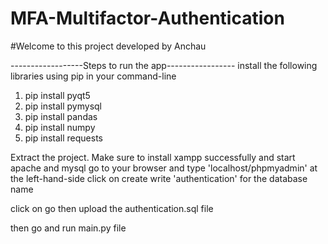 # MFA-Multifactor-Authentication
#Welcome to this project developed by Anchau

------------------Steps to run the app-----------------
install the following libraries using pip in your command-line
1. pip install pyqt5
2. pip install pymysql
3. pip install pandas
4. pip install numpy
5. pip install requests


Extract the project.
Make sure to install xampp successfully and start apache and mysql
go to your browser and type 'localhost/phpmyadmin'
at the left-hand-side click on create write 'authentication' for the database name

click on go
then upload the authentication.sql file

then go and run main.py file
